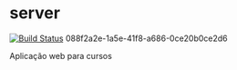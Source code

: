 # server
[![Build Status](https://travis-ci.org/kassiacatarine/server.svg?branch=master)](https://travis-ci.org/kassiacatarine/server)
088f2a2e-1a5e-41f8-a686-0ce20b0ce2d6

Aplicação web para cursos
